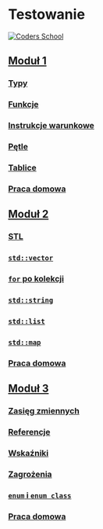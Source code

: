 # Testowanie

<a href="https://coders.school">
    <img width="500" data-src="coders_school_logo.png" src="coders_school_logo.png" alt="Coders School" class="plain">
</a>

## [Moduł 1](module1/)

### [Typy](module1/presentation_types.md)

### [Funkcje](module1/presentation_functions.md)

### [Instrukcje warunkowe](module1/presentation_branches.md)

### [Pętle](module1/presentation_loops.md)

### [Tablice](module1/presentation_arrays.md)

### [Praca domowa](module1/presentation_homework.md)

## [Moduł 2](module2/)

### [STL](module2/presentation_stl_intro.md)

### [`std::vector`](module2/presentation_vector.md)

### [`for` po kolekcji](module2/presentation_range_for.md)

### [`std::string`](module2/presentation_string.md)

### [`std::list`](module2/presentation_list.md)

### [`std::map`](module2/presentation_map.md)

### [Praca domowa](module2/presentation_homework.md)

## [Moduł 3](module3/)

### [Zasięg zmiennych](module3/presentation_scopes.md)

### [Referencje](module3/presentation_references.md)

### [Wskaźniki](module3/presentation_pointers.md)

### [Zagrożenia](module3/presentation_hazards.md)

### [`enum` i `enum class`](module3/presentation_enums.md)

### [Praca domowa](module3/presentation_homework.md)
